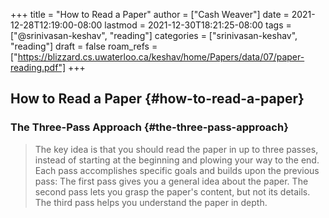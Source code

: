 +++
title = "How to Read a Paper"
author = ["Cash Weaver"]
date = 2021-12-28T12:19:00-08:00
lastmod = 2021-12-30T18:21:25-08:00
tags = ["@srinivasan-keshav", "reading"]
categories = ["srinivasan-keshav", "reading"]
draft = false
roam_refs = ["https://blizzard.cs.uwaterloo.ca/keshav/home/Papers/data/07/paper-reading.pdf"]
+++

## How to Read a Paper {#how-to-read-a-paper}


### The Three-Pass Approach {#the-three-pass-approach}

> The key idea is that you should read the paper in up to three passes, instead of starting at the beginning and plowing your way to the end. Each pass accomplishes specific goals and builds upon the previous pass: The first pass gives you a general idea about the paper. The second pass lets you grasp the paper's content, but not its details. The third pass helps you understand the paper in depth.
